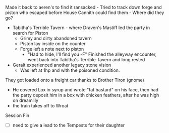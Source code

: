 Made it back to aeren's to find it ransacked
	- Tried to track down forge and piston who escaped before House Cannith could find them
	- Where did they go?
- Tabitha's Terrible Tavern - where Draven's Mastiff led the party in search for Piston
	- Grimy and dirty abandoned tavern
	- Piston lay inside on the counter
	- Forge left a note next to piston
		- "Had to hide, I'll find you -F"
Finished the alleyway encounter, went back into Tabitha's Terrible Tavern and long rested
- Geralt experienced another legacy stone vision
	- Was left at 1hp and with the poisoned condition.

They got loaded onto a freight car thanks to Brother Tiron (gnome)
- He covered Lox in syrup and wrote "fat bastard" on his face, then had the party deposit him in a box with chicken feathers, after he was high on dreamlily
- the train takes off to Wroat

Session Fin
- [ ] need to give a lead to the Tempests for their daughter